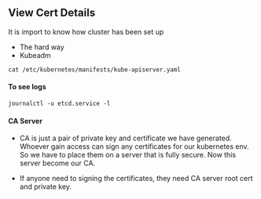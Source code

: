 ## View Cert Details

It is import to know how cluster has been set up

- The hard way
- Kubeadm

```
cat /etc/kubernetes/manifests/kube-apiserver.yaml
```

#### To see logs 
```
journalctl -u etcd.service -l
```

#### CA Server

- CA is just a pair of private key and certificate we have generated. Whoever gain access can sign any certificates for our kubernetes env. So we have to place them on a server that is fully secure. Now this server become our CA.

- If anyone need to signing the certificates, they need CA server root cert and private key. 